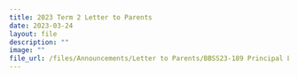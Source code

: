 ```yaml
---
title: 2023 Term 2 Letter to Parents
date: 2023-03-24
layout: file
description: ""
image: ""
file_url: /files/Announcements/Letter to Parents/BBSS23-189 Principal Letter (Term 2).pdf
---
```

